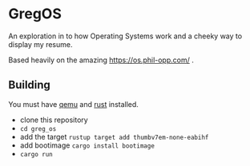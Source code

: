 # GregOS
An exploration in to how Operating Systems work and a cheeky way to display my
resume.

Based heavily on the amazing https://os.phil-opp.com/ .

## Building
You must have [qemu](https://www.qemu.org/) and [rust](https://rustup.rs/) installed.

- clone this repository
- `cd greg_os`
- add the target `rustup target add thumbv7em-none-eabihf`
- add bootimage `cargo install bootimage`
- `cargo run`
